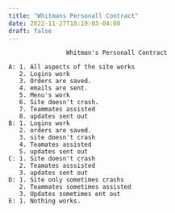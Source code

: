 ```yaml
---
title: "Whitmans Personall Contract"
date: 2022-11-27T18:19:03-04:00
draft: false
---
```


					Whitman's Personall Contract

	A: 1. All aspects of the site works
	   2. Logins work
	   3. Orders are saved.
	   4. emails are sent.
	   5. Menu's work
	   6. Site doesn't crash.
	   7. Teammates assisted
	   8. updates sent out
	B: 1. Logins work
	   2. orders are saved.
	   3. site doesn't crash
	   4. Teamates assisted
	   5. updates sent out
	C: 1. Site doesn't crash
	   2. Teamates asssisted
	   3. updates sent out
	D: 1. Site only sometimes crashs
	   2. Teammates sometimes assisted
	   3. Updates sometimes ent out
	E: 1. Nothing works.